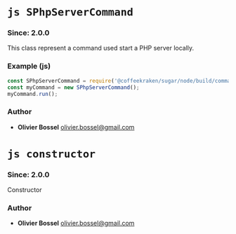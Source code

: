 

<!-- @namespace    sugar.node.server.php -->
<!-- @name    SPhpServerCommand -->

# ```js SPhpServerCommand ```
### Since: 2.0.0

This class represent a command used start a PHP server locally.


### Example (js)

```js
const SPhpServerCommand = require('@coffeekraken/sugar/node/build/commands/SPhpServerCommand');
const myCommand = new SPhpServerCommand();
myCommand.run();
```


### Author
- **Olivier Bossel** <a href="mailto:olivier.bossel@gmail.com">olivier.bossel@gmail.com</a> 




<!-- @name    constructor -->

# ```js constructor ```
### Since: 2.0.0

Constructor




### Author
- **Olivier Bossel** <a href="mailto:olivier.bossel@gmail.com">olivier.bossel@gmail.com</a> 

